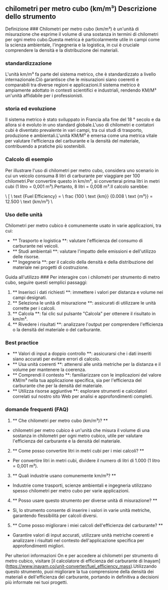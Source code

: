 ## chilometri per metro cubo (km/m³) Descrizione dello strumento

Definizione ###
Chilometri per metro cubo (km/m³) è un'unità di misurazione che esprime il volume di una sostanza in termini di chilometri per ogni metro cubo.Questa metrica è particolarmente utile in campi come la scienza ambientale, l'ingegneria e la logistica, in cui è cruciale comprendere la densità e la distribuzione dei materiali.

### standardizzazione
L'unità km/m³ fa parte del sistema metrico, che è standardizzato a livello internazionale.Ciò garantisce che le misurazioni siano coerenti e comparabili tra diverse regioni e applicazioni.Il sistema metrico è ampiamente adottato in contesti scientifici e industriali, rendendo KM/M³ un'unità affidabile per i professionisti.

### storia ed evoluzione
Il sistema metrico è stato sviluppato in Francia alla fine del 18 ° secolo e da allora si è evoluto in uno standard globale.L'uso di chilometri e contatori cubi è diventato prevalente in vari campi, tra cui studi di trasporto, produzione e ambientali.L'unità KM/M³ è emersa come una metrica vitale per valutare l'efficienza del carburante e la densità del materiale, contribuendo a pratiche più sostenibili.

### Calcolo di esempio
Per illustrare l'uso di chilometri per metro cubo, considera uno scenario in cui un veicolo consuma 8 litri di carburante per viaggiare per 100 chilometri.Per convertire questo in km/m³, si converterai prima litri in metri cubi (1 litro = 0,001 m³).Pertanto, 8 litri = 0,008 m³.Il calcolo sarebbe:

\ [
\ text {Fuel Efficiency} = \ frac {100 \ text {km}} {0.008 \ text {m³}} = 12.500 \ text {km/m³}
\

### Uso delle unità
Chilometri per metro cubico è comunemente usato in varie applicazioni, tra cui:
- ** Trasporto e logistica **: valutare l'efficienza del consumo di carburante nei veicoli.
- ** Studi ambientali **: valutare l'impatto delle emissioni e dell'utilizzo delle risorse.
- ** Ingegneria **: per il calcolo della densità e della distribuzione del materiale nei progetti di costruzione.

Guida all'utilizzo ###
Per interagire con i chilometri per strumento di metro cubo, seguire questi semplici passaggi:
1. ** Inserisci i dati richiesti **: immettere i valori per distanza e volume nei campi designati.
2. ** Seleziona le unità di misurazione **: assicurati di utilizzare le unità corrette per i calcoli.
3. ** Calcola **: fai clic sul pulsante "Calcola" per ottenere il risultato in km/m³.
4. ** Rivedere i risultati **: analizzare l'output per comprendere l'efficienza o la densità del materiale o del carburante.

### Best practice
- ** Valori di input a doppio controllo **: assicurarsi che i dati inseriti siano accurati per evitare errori di calcolo.
- ** Usa unità coerenti **: attenersi alle unità metriche per la distanza e il volume per mantenere la coerenza.
- ** Comprendi il contesto **: familiarizzare con le implicazioni del valore KM/m³ nella tua applicazione specifica, sia per l'efficienza del carburante che per la densità del materiale.
- ** Utilizza risorse aggiuntive **: esplorare strumenti e calcolatori correlati sul nostro sito Web per analisi e approfondimenti completi.

### domande frequenti (FAQ)

1. ** Che chilometri per metro cubo (km/m³)? **
- chilometri per metro cubico è un'unità che misura il volume di una sostanza in chilometri per ogni metro cubico, utile per valutare l'efficienza del carburante e la densità del materiale.

2. ** Come posso convertire litri in metri cubi per i miei calcoli? **
- Per convertire litri in metri cubi, dividere il numero di litri di 1.000 (1 litro = 0,001 m³).

3. ** Quali industrie usano comunemente km/m³? **
- Industrie come trasporti, scienze ambientali e ingegneria utilizzano spesso chilometri per metro cubo per varie applicazioni.

4. ** Posso usare questo strumento per diverse unità di misurazione? **
- Sì, lo strumento consente di inserire i valori in varie unità metriche, garantendo flessibilità per calcoli diversi.

5. ** Come posso migliorare i miei calcoli dell'efficienza del carburante? **
- Garantire valori di input accurati, utilizzare unità metriche coerenti e analizzare i risultati nel contesto dell'applicazione specifica per approfondimenti migliori.

Per ulteriori informazioni On e per accedere ai chilometri per strumento di metro cubico, visitare [il calcolatore di efficienza del carburante di Inayam] (https://www.inayam.co/unit-converter/fuel_efficiency_mass).Utilizzando questo strumento, puoi migliorare la tua comprensione della densità dei materiali e dell'efficienza del carburante, portando in definitiva a decisioni più informate nei tuoi progetti.